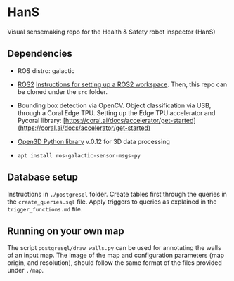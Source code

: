 # HanS
Visual sensemaking repo for the Health &amp; Safety robot inspector (HanS)

## Dependencies

* ROS distro: galactic 
* [ROS2](https://docs.ros.org/en/galactic/Installation.html) 
  [Instructions for setting up a ROS2 workspace](https://docs.ros.org/en/galactic/Tutorials/Workspace/Creating-A-Workspace.html). 
  Then, this repo can be cloned under the ```src``` folder. 
  
* Bounding box detection via OpenCV. 
  Object classification via USB, through a Coral Edge TPU.
  Setting up the Edge TPU accelerator and Pycoral library: [https://coral.ai/docs/accelerator/get-started](https://coral.ai/docs/accelerator/get-started)

* [Open3D Python library](http://www.open3d.org/docs/0.12.0/introduction.html) v.0.12 for 3D data processing

* ```apt install ros-galactic-sensor-msgs-py```


## Database setup
Instructions in ```./postgresql``` folder. 
Create tables first through the queries in the ```create_queries.sql``` file.
Apply triggers to queries as explained in the ```trigger_functions.md``` file.

## Running on your own map
The script ```postgresql/draw_walls.py``` can be used for annotating the walls of an input map.
The image of the map and configuration parameters (map origin, and resolution), should 
follow the same format of the files provided under ```./map```. 